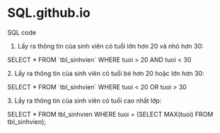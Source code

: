 # SQL.github.io
SQL code

1. Lấy ra thông tin của sinh viên có tuổi lớn hơn 20 và nhỏ hơn 30: 
<p> SELECT * FROM `tbl_sinhvien` WHERE tuoi > 20 AND tuoi < 30 </p> 
2. Lấy ra thông tin của sinh viên có tuổi bé hơn 20 hoặc lớn hơn 30: 
<p> SELECT * FROM `tbl_sinhvien` WHERE tuoi < 20 OR tuoi > 30 </p>
3. Lấy ra thông tin của sinh viên có tuổi cao nhất lớp: 
 <p>SELECT * FROM tbl_sinhvien WHERE tuoi = (SELECT MAX(tuoi) FROM tbl_sinhvien); </p>
